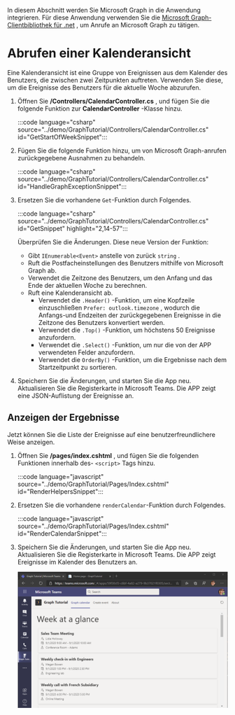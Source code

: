 <!-- markdownlint-disable MD002 MD041 -->

In diesem Abschnitt werden Sie Microsoft Graph in die Anwendung integrieren. Für diese Anwendung verwenden Sie die [Microsoft Graph-Clientbibliothek für .net](https://github.com/microsoftgraph/msgraph-sdk-dotnet) , um Anrufe an Microsoft Graph zu tätigen.

# <a name="get-a-calendar-view"></a>Abrufen einer Kalenderansicht

Eine Kalenderansicht ist eine Gruppe von Ereignissen aus dem Kalender des Benutzers, die zwischen zwei Zeitpunkten auftreten. Verwenden Sie diese, um die Ereignisse des Benutzers für die aktuelle Woche abzurufen.

1. Öffnen Sie **/Controllers/CalendarController.cs** , und fügen Sie die folgende Funktion zur **CalendarController** -Klasse hinzu.

    :::code language="csharp" source="../demo/GraphTutorial/Controllers/CalendarController.cs" id="GetStartOfWeekSnippet":::

1. Fügen Sie die folgende Funktion hinzu, um von Microsoft Graph-anrufen zurückgegebene Ausnahmen zu behandeln.

    :::code language="csharp" source="../demo/GraphTutorial/Controllers/CalendarController.cs" id="HandleGraphExceptionSnippet":::

1. Ersetzen Sie die vorhandene `Get`-Funktion durch Folgendes.

    :::code language="csharp" source="../demo/GraphTutorial/Controllers/CalendarController.cs" id="GetSnippet" highlight="2,14-57":::

    Überprüfen Sie die Änderungen. Diese neue Version der Funktion:

    - Gibt `IEnumerable<Event>` anstelle von zurück `string` .
    - Ruft die Postfacheinstellungen des Benutzers mithilfe von Microsoft Graph ab.
    - Verwendet die Zeitzone des Benutzers, um den Anfang und das Ende der aktuellen Woche zu berechnen.
    - Ruft eine Kalenderansicht ab.
        - Verwendet die `.Header()` -Funktion, um eine Kopfzeile einzuschließen `Prefer: outlook.timezone` , wodurch die Anfangs-und Endzeiten der zurückgegebenen Ereignisse in die Zeitzone des Benutzers konvertiert werden.
        - Verwendet die `.Top()` -Funktion, um höchstens 50 Ereignisse anzufordern.
        - Verwendet die `.Select()` -Funktion, um nur die von der APP verwendeten Felder anzufordern.
        - Verwendet die `OrderBy()` -Funktion, um die Ergebnisse nach dem Startzeitpunkt zu sortieren.

1. Speichern Sie die Änderungen, und starten Sie die App neu. Aktualisieren Sie die Registerkarte in Microsoft Teams. Die APP zeigt eine JSON-Auflistung der Ereignisse an.

## <a name="display-the-results"></a>Anzeigen der Ergebnisse

Jetzt können Sie die Liste der Ereignisse auf eine benutzerfreundlichere Weise anzeigen.

1. Öffnen Sie **/pages/index.cshtml** , und fügen Sie die folgenden Funktionen innerhalb des- `<script>` Tags hinzu.

    :::code language="javascript" source="../demo/GraphTutorial/Pages/Index.cshtml" id="RenderHelpersSnippet":::

1. Ersetzen Sie die vorhandene `renderCalendar`-Funktion durch Folgendes.

    :::code language="javascript" source="../demo/GraphTutorial/Pages/Index.cshtml" id="RenderCalendarSnippet":::

1. Speichern Sie die Änderungen, und starten Sie die App neu. Aktualisieren Sie die Registerkarte in Microsoft Teams. Die APP zeigt Ereignisse im Kalender des Benutzers an.

    ![Ein Screenshot der APP, die den Kalender des Benutzers anzeigt](images/calendar-view.png)
